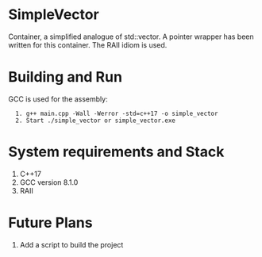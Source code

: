 # SimpleVector
Container, a simplified analogue of std::vector. A pointer wrapper has been written for this container. The RAII idiom is used.
# Building and Run
GCC is used for the assembly:
```
  1. g++ main.cpp -Wall -Werror -std=c++17 -o simple_vector
  2. Start ./simple_vector or simple_vector.exe
```
# System requirements and Stack
  1. C++17
  2. GCC version 8.1.0
  3. RAII
# Future Plans
  1. Add a script to build the project
